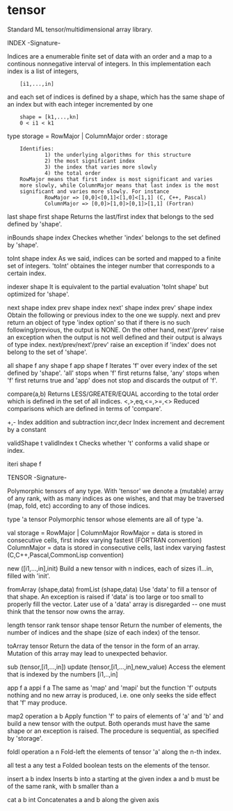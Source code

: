 tensor
======

Standard ML tensor/multidimensional array library.

INDEX         -Signature-

Indices are a enumerable finite set of data with an order and a map to
a continous nonnegative interval of integers.  In this implementation
each index is a list of integers,

        [i1,...,in]

and each set of indices is defined by a shape, which has the same
shape of an index but with each integer incremented by one

        shape = [k1,...,kn]
        0 < i1 < k1

type storage = RowMajor | ColumnMajor
order : storage

        Identifies:
                1) the underlying algorithms for this structure
                2) the most significant index
                3) the index that varies more slowly
                4) the total order
        RowMajor means that first index is most significant and varies
        more slowly, while ColumnMajor means that last index is the most
        significant and varies more slowly. For instance
                RowMajor => [0,0]<[0,1]<[1,0]<[1,1] (C, C++, Pascal)
                ColumnMajor => [0,0]>[1,0]>[0,1]>[1,1] (Fortran)

last shape
first shape
        Returns the last/first index that belongs to the sed defined by
        'shape'.

inBounds shape index
        Checkes whether 'index' belongs to the set defined by 'shape'.

toInt shape index
        As we said, indices can be sorted and mapped to a finite set of
        integers. 'toInt' obtaines the integer number that corresponds to
        a certain index.

indexer shape
        It is equivalent to the partial evaluation 'toInt shape' but
        optimized for 'shape'.

next shape index
prev shape index
next' shape index
prev' shape index
        Obtain the following or previous index to the one we supply.
        next and prev return an object of type 'index option' so that
        if there is no such following/previous, the output is NONE.
        On the other hand, next'/prev' raise an exception when the
        output is not well defined and their output is always of type
        index. next/prev/next'/prev' raise an exception if 'index'
        does not belong to the set of 'shape'.

all shape f
any shape f
app shape f
        Iterates 'f' over every index of the set defined by 'shape'.
        'all' stops when 'f' first returns false, 'any' stops when
        'f' first returns true and 'app' does not stop and discards the
        output of 'f'.

compare(a,b)
        Returns LESS/GREATER/EQUAL according to the total order which
        is defined in the set of all indices.
  <,>,eq,<=,>=,<>
        Reduced comparisons which are defined in terms of 'compare'.

+,-
        Index addition and subtraction
incr,decr
        Index increment and decrement by a constant

validShape t
validIndex t
        Checks whether 't' conforms a valid shape or index.

iteri shape f


TENSOR         -Signature-      

Polymorphic tensors of any type. With 'tensor' we denote a (mutable)
array of any rank, with as many indices as one wishes, and that may
be traversed (map, fold, etc) according to any of those indices.

type 'a tensor
        Polymorphic tensor whose elements are all of type 'a.

val storage = RowMajor | ColumnMajor
        RowMajor = data is stored in consecutive cells, first index
        varying fastest (FORTRAN convention)
        ColumnMajor = data is stored in consecutive cells, last
        index varying fastest (C,C++,Pascal,CommonLisp convention)

new ([i1,...,in],init)
        Build a new tensor with n indices, each of sizes i1...in,
        filled with 'init'.

fromArray (shape,data)
fromList (shape,data)
        Use 'data' to fill a tensor of that shape. An exception is
        raised if 'data' is too large or too small to properly
        fill the vector. Later use of a 'data' array is disregarded
        -- one must think that the tensor now owns the array.

length tensor
rank tensor
shape tensor
        Return the number of elements, the number of indices and
        the shape (size of each index) of the tensor.

toArray tensor
        Return the data of the tensor in the form of an array.
        Mutation of this array may lead to unexpected behavior.

sub (tensor,[i1,...,in])
update (tensor,[i1,...,in],new_value)
        Access the element that is indexed by the numbers [i1,..,in]

app f a
appi f a
        The same as 'map' and 'mapi' but the function 'f' outputs
        nothing and no new array is produced, i.e. one only seeks
        the side effect that 'f' may produce.

map2 operation a b
        Apply function 'f' to pairs of elements of 'a' and 'b'
        and build a new tensor with the output. Both operands
        must have the same shape or an exception is raised.
        The procedure is sequential, as specified by 'storage'.

foldl operation a n
        Fold-left the elements of tensor 'a' along the n-th
        index.

all test a
any test a
        Folded boolean tests on the elements of the tensor.

insert a b index
        Inserts b into a starting at the given index
        a and b must be of the same rank, with b smaller than a

cat a b int
        Concatenates a and b along the given axis


